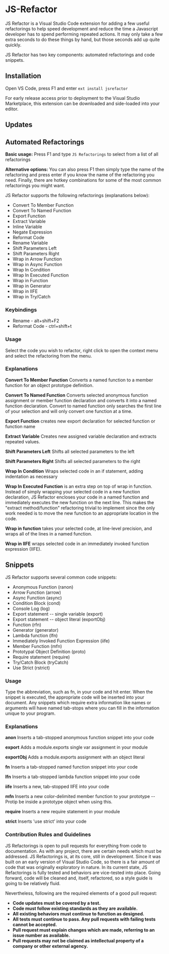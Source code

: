 JS-Refactor
===========

JS Refactor is a Visual Studio Code extension for adding a few useful refactorings to help speed development and
reduce the time a Javascript developer has to spend performing repeated actions. It may only take a few extra
seconds to do these things by hand, but those seconds add up quite quickly.

JS Refactor has two key components: automated refactorings and code snippets.

## Installation

Open VS Code, press F1 and enter `ext install jsrefactor`

For early release access prior to deployment to the Visual Studio Marketplace, this extension can be downloaded
and side-loaded into your editor.

## Updates

## Automated Refactorings

**Basic usage:** Press F1 and type `JS Refactorings` to select from a list of all refactorings

**Alternative options:** You can also press F1 then simply type the name of the refactoring and press enter
if you know the name of the refactoring you need. Finally, there are hotkey combinations for some of the most common
refactorings you might want.

JS Refactor supports the following refactorings (explanations below):

- Convert To Member Function
- Convert To Named Function
- Export Function
- Extract Variable
- Inline Variable
- Negate Expression
- Reformat Code
- Rename Variable
- Shift Parameters Left
- Shift Parameters Right
- Wrap in Arrow Function
- Wrap in Async Function
- Wrap In Condition
- Wrap In Executed Function
- Wrap in Function
- Wrap in Generator
- Wrap in IIFE
- Wrap in Try/Catch

### Keybindings

- Rename - alt+shift+F2
- Reformat Code - ctrl+shift+t

### Usage

Select the code you wish to refactor, right click to open the context menu and select the refactoring from the menu.

### Explanations

**Convert To Member Function** Converts a named function to a member function for an object prototype definition.

**Convert To Named Function** Converts selected anonymous function assignment or member function declaration and converts it into a named function declaration.
Convert to named function only searches the first line of your selection and will only convert one function at a time.

**Export Function** creates new export declaration for selected function or function name

**Extract Variable** Creates new assigned variable declaration and extracts repeated values.

**Shift Parameters Left** Shifts all selected parameters to the left

**Shift Parameters Right** Shifts all selected parameters to the right

**Wrap In Condition** Wraps selected code in an if statement, adding indentation as necessary

**Wrap In Executed Function** is an extra step on top of wrap in function.  Instead of simply wrapping your selected code
in a new function declaration, JS Refactor encloses your code in a named function and immediately executes the
new function on the next line.  This makes the "extract method/function" refactoring trivial to implement since
the only work needed is to move the new function to an appropriate location in the code.

**Wrap in function** takes your selected code, at line-level precision, and wraps all of the lines in a named function.

**Wrap in IIFE** wraps selected code in an immediately invoked function expression (IIFE).

## Snippets

JS Refactor supports several common code snippets:

- Anonymous Function (ranon)
- Arrow Function (arrow)
- Async Function (async)
- Condition Block (cond)
- Console Log (log)
- Export statement -- single variable (export)
- Export statement -- object literal (exportObj)
- Function (rfn)
- Generator (generator)
- Lambda function (lfn)
- Immediately Invoked Function Expression (iife)
- Member Function (mfn)
- Prototypal Object Definition (proto)
- Require statement (require)
- Try/Catch Block (tryCatch)
- Use Strict (rstrict)

### Usage

Type the abbreviation, such as fn, in your code and hit enter. When the snippet is executed, the appropriate code will be
inserted into your document. Any snippets which require extra information like names or arguments will have named
tab-stops where you can fill in the information unique to your program.

### Explanations

**anon** Inserts a tab-stopped anonymous function snippet into your code

**export** Adds a module.exports single var assignment in your module

**exportObj** Adds a module.exports assignment with an object literal

**fn** Inserts a tab-stopped named function snippet into your code

**lfn** Inserts a tab-stopped lambda function snippet into your code

**iife** Inserts a new, tab-stopped IIFE into your code

**mfn** Inserts a new color-delimited member function to your prototype -- Protip be inside a prototype object when using this.

**require** Inserts a new require statement in your module

**strict** Inserts 'use strict' into your code

### Contribution Rules and Guidelines

JS Refactorings is open to pull requests for everything from code to documentation.  As with any project, there are certain
needs which must be addressed.  JS Refactorings is, at its core, still in development. Since it was built on an early version
of Visual Studio Code, so there is a fair amount of code that was originally exploratory in nature. In its current state,
JS Refactorings is fully tested and behaviors are vice-tested into place.  Going forward, code will be cleaned and, itself,
refactored, so a style guide is going to be relatively fluid.

Nevertheless, following are the required elements of a good pull request:

- **Code updates must be covered by a test.**
- **Code must follow existing standards as they are available.**
- **All existing behaviors must continue to function as designed.**
- **All tests must continue to pass. Any pull requests with failing tests cannot be accepted.**
- **Pull request must explain changes which are made, referring to an issue number as available.**
- **Pull requests may not be claimed as intellectual property of a company or other external agency.**
